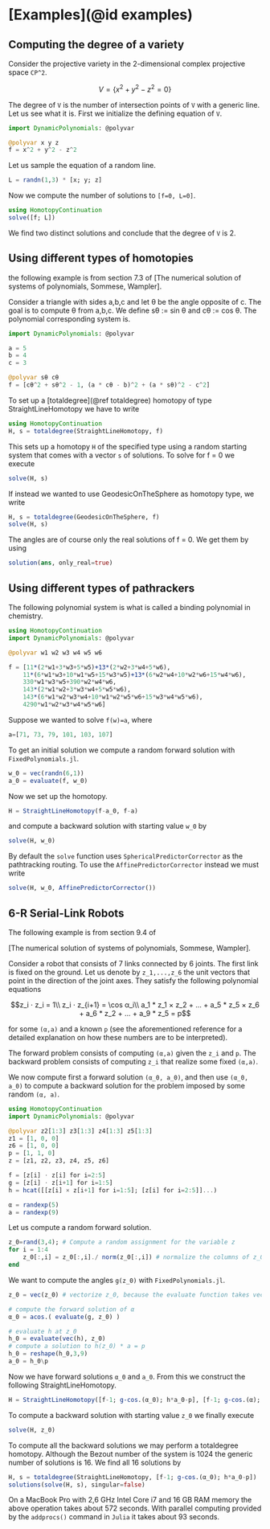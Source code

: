 # [Examples](@id examples)


## Computing the degree of a variety
Consider the projective variety in the 2-dimensional complex projective space ``CP^2``.
```math
V = \{ x^2 + y^2 - z^2 = 0 \}
```
The degree of ``V`` is the number of intersection points of ``V`` with a generic line.  
Let us see what it is. First we initialize the defining equation of ``V``.
```julia
import DynamicPolynomials: @polyvar

@polyvar x y z
f = x^2 + y^2 - z^2
```
Let us sample the equation of a random line.
```julia
L = randn(1,3) * [x; y; z]
```
Now we compute the number of solutions to ``[f=0, L=0]``.
```julia
using HomotopyContinuation
solve([f; L])
```
We find two distinct solutions and conclude that the degree of ``V`` is 2.

## Using different types of homotopies
the following example is from section 7.3 of [The numerical solution of systems of polynomials, Sommese, Wampler].

Consider a triangle with sides a,b,c and let θ be the angle opposite of c. The goal is to compute θ from a,b,c. We define sθ := sin θ and cθ := cos θ. The polynomial corresponding system is.

```julia
import DynamicPolynomials: @polyvar

a = 5
b = 4
c = 3

@polyvar sθ cθ
f = [cθ^2 + sθ^2 - 1, (a * cθ - b)^2 + (a * sθ)^2 - c^2]
```
To set up a [totaldegree](@ref totaldegree) homotopy of type StraightLineHomotopy we have to write

```julia
using HomotopyContinuation
H, s = totaldegree(StraightLineHomotopy, f)
```

This sets up a homotopy `H` of the specified type using a random starting system that comes with a vector `s` of solutions. To solve for f = 0 we execute

```julia
solve(H, s)
```

If instead we wanted to use GeodesicOnTheSphere as homotopy type, we write

```julia
H, s = totaldegree(GeodesicOnTheSphere, f)
solve(H, s)
```

The angles are of course only the real solutions of f = 0. We get them by using

```julia
solution(ans, only_real=true)
```

## Using different types of pathrackers
The following polynomial system is what is called a binding polynomial in chemistry.

```julia
using HomotopyContinuation
import DynamicPolynomials: @polyvar

@polyvar w1 w2 w3 w4 w5 w6

f = [11*(2*w1+3*w3+5*w5)+13*(2*w2+3*w4+5*w6),
    11*(6*w1*w3+10*w1*w5+15*w3*w5)+13*(6*w2*w4+10*w2*w6+15*w4*w6),
    330*w1*w3*w5+390*w2*w4*w6,
    143*(2*w1*w2+3*w3*w4+5*w5*w6),
    143*(6*w1*w2*w3*w4+10*w1*w2*w5*w6+15*w3*w4*w5*w6),
    4290*w1*w2*w3*w4*w5*w6]
```

Suppose we wanted to solve ``f(w)=a``, where

```julia
a=[71, 73, 79, 101, 103, 107]
```

To get an initial solution we compute a random forward solution with `FixedPolynomials.jl`.

```julia
w_0 = vec(randn(6,1))
a_0 = evaluate(f, w_0)
```

Now we set up the homotopy.

```julia
H = StraightLineHomotopy(f-a_0, f-a)
```

and compute a backward solution with starting value ``w_0`` by

```julia
solve(H, w_0)
```

By default the `solve` function uses `SphericalPredictorCorrector` as the pathtracking routing. To use the `AffinePredictorCorrector` instead we must write

```julia
solve(H, w_0, AffinePredictorCorrector())
```


## 6-R Serial-Link Robots
The following example is from section 9.4 of

[The numerical solution of systems of polynomials, Sommese, Wampler].

Consider a robot that consists of 7 links connected by 6 joints. The first link is fixed on the ground. Let us denote by ``z_1,...,z_6`` the unit vectors that point in the direction of the joint axes.  They satisfy the following polynomial equations

```math
z_i ⋅ z_i = 1\\

z_i ⋅ z_{i+1} = \cos α_i\\

a_1 * z_1 × z_2 + ... + a_5 * z_5 × z_6 + a_6 * z_2 + ... + a_9 * z_5 = p
```

for some ``(α,a)`` and a known ``p`` (see the aforementioned reference for a detailed explanation on how these numbers are to be interpreted).

The forward problem consists of computing ``(α,a)`` given the ``z_i`` and ``p``. The backward problem consists of computing  ``z_i`` that realize some fixed ``(α,a)``.

We now compute first a forward solution ``(α_0, a_0)``, and then use ``(α_0, a_0)`` to compute a backward solution for the problem imposed by some random ``(α, a)``.


```julia
using HomotopyContinuation
import DynamicPolynomials: @polyvar

@polyvar z2[1:3] z3[1:3] z4[1:3] z5[1:3]
z1 = [1, 0, 0]
z6 = [1, 0, 0]
p = [1, 1, 0]
z = [z1, z2, z3, z4, z5, z6]

f = [z[i] ⋅ z[i] for i=2:5]
g = [z[i] ⋅ z[i+1] for i=1:5]
h = hcat([[z[i] × z[i+1] for i=1:5]; [z[i] for i=2:5]]...)

α = randexp(5)
a = randexp(9)
```

Let us compute a random forward solution.

```julia
z_0=rand(3,4); # Compute a random assignment for the variable z
for i = 1:4
    z_0[:,i] = z_0[:,i]./ norm(z_0[:,i]) # normalize the columns of z_0 to norm 1
end
```
We want to compute the angles ``g(z_0)`` with `FixedPolynomials.jl`.
```julia
z_0 = vec(z_0) # vectorize z_0, because the evaluate function takes vectors as input

# compute the forward solution of α
α_0 = acos.( evaluate(g, z_0) )

# evaluate h at z_0
h_0 = evaluate(vec(h), z_0)
# compute a solution to h(z_0) * a = p
h_0 = reshape(h_0,3,9)
a_0 = h_0\p
```
Now we have forward solutions ``α_0`` and ``a_0``. From this we construct the following StraightLineHomotopy.
```julia
H = StraightLineHomotopy([f-1; g-cos.(α_0); h*a_0-p], [f-1; g-cos.(α); h*a-p])
```
To compute a backward solution with starting value ``z_0`` we finally execute
```julia
solve(H, z_0)
```

To compute all the backward solutions we may perform a totaldegree homotopy. Although the Bezout number of the system is 1024 the generic number of solutions is 16. We find all 16 solutions by

```julia
H, s = totaldegree(StraightLineHomotopy, [f-1; g-cos.(α_0); h*a_0-p])
solutions(solve(H, s), singular=false)
```

On a MacBook Pro with 2,6 GHz Intel Core i7 and 16 GB RAM memory the above operation takes about 572 seconds. With parallel computing provided by the `addprocs()` command in `Julia` it takes about 93 seconds.
